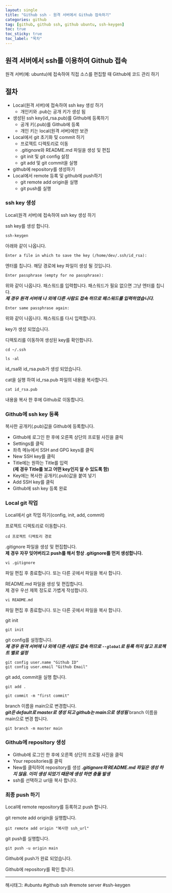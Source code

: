 ```yaml
---
layout: single
title: "Github ssh - 원격 서버에서 Github 접속하기"
categories: github
tag: [github, github ssh, github ubuntu, ssh-keygen]
toc: true
toc_sticky: true
toc_label: "목차"
---
```

## 원격 서버에서 ssh를 이용하여 Github 접속

원격 서버(예: ubuntu)에 접속하여 직접 소스를 편집할 때 Github에 코드 관리 하기

## 절차

- Local(원격 서버)에 접속하여 ssh key 생성 하기
  - 개인키와 .pub는 공개 키가 생성 됨
- 생성된 ssh key(id_rsa.pub)를 Github에 등록하기
  - 공개 키(.pub)를 Github에 등록
  - 개인 키는 local(원격 서버)에만 보관
- Local에서 git 초기화 및 commit 하기
  - 프로젝트 디렉토리로 이동
  - .gitignore와 README.md 파일을 생성 및 편집
  - git init 및 git config 설정
  - git add 및 git commit을 실행
- github에 repository를 생성하기
- Local에서 remote 등록 및 github에 push하기
  - git remote add origin을 실행
  - git push를 실행

### ssh key 생성

Local(원격 서버)에 접속하여 ssh key 생성 하기

ssh key를 생성 합니다.

```shell
ssh-keygen
```  

아래와 같이 나옵니다.

```shell
Enter a file in which to save the key (/home/dev/.ssh/id_rsa):
```  

엔터를 칩니다.  해당 경로에 key 파일이 생성 될 것입니다.  

```shell
Enter passphrase (empty for no passphrase):
```

위와 같이 나옵니다. 패스워드를 입력합니다. 패스워드가 필요 없으면 그냥 엔터를 칩니다.  
***제 경우 원격 서버에 나 외에 다른 사람도 접속 하므로 패스워드를 입력하였습니다.***

```shell
Enter same passphrase again:
```

위와 같이 나옵니다. 패스워드를 다시 입력합니다.  

key가 생성 되었습니다.  

디렉토리를 이동하여 생성된 key를 확인합니다.

```shell
cd ~/.ssh

ls -al
```

id_rsa와 id_rsa.pub가 생성 되었습니다.  

cat을 실행 하여 id_rsa.pub 파일의 내용을 복사합니다.  

```shell
cat id_rsa.pub
```

내용을 복사 한 후에 Github로 이동합니다.

### Github에 ssh key 등록

복사한 공개키(.pub)값을 Github에 등록합니다.

- Github에 로그인 한 후에 오른쪽 상단의 프로필 사진을 클릭
- Settings를 클릭  
- 좌측 메뉴에서 SSH and GPG keys를 클릭
- New SSH key를 클릭
- Title에는 원하는 Title를 입력  
**(제 경우 Title를 보고 어떤 key인지 알 수 있도록 함)**
- Key에는 복사한 공개키(.pub)값을 붙여 넣기
- Add SSH key를 클릭
- Github에 ssh key 등록 완료

### Local git 작업

Local에서 git 작업 하기(config, init, add, commit)

프로젝트 디렉토리로 이동합니다.
  
```shell
cd 프로젝트 디렉토리 경로
```

.gitignore 파일을 생성 및 편집합니다.  
  **제 경우 자꾸 잊어버리고 push를 해서 항상 .gitignore를 먼저 생성합니다.**

```shell
vi .gitignore
```

파일 편집 후 종료합니다. 또는 다른 곳에서 파일을 복사 합니다.

README.md 파일을 생성 및 편집합니다.  
  제 경우 우선 제목 정도로 가볍게 작성합니다.

```shell
vi README.md
```

파일 편집 후 종료합니다. 또는 다른 곳에서 파일을 복사 합니다.

git init
  
```shell
git init
```

git config를 설정합니다.  
  ***제 경우 원격 서버에 나 외에 다른 사람도 접속 하므로 `--global`로 등록 하지 않고 프로젝트 별로 설정***  

```shell
git config user.name "Github ID"
git config user.email "Github Email"
```

git add, commit을 실행 합니다.

```shell
git add .

git commit -m "first commit"
```

branch 이름을 main으로 변경합니다.  
***git은 default로 master로 생성 되고 github는 main으로 생성됨***
branch 이름을 main으로 변경 합니다.

```shell
git branch -m master main
```
  
### Github에 repository 생성

- Github에 로그인 한 후에 오른쪽 상단의 프로필 사진을 클릭
- Your repositories를 클릭
- New를 클릭하여 repository를 생성
  ***.gitignore와 README.md 파일은 생성 하지 않음. 이미 생성 되었기 때문에 생성 하면 충돌 발생***
- ssh를 선택하고 url을 복사 합니다.

### 최종 push 하기

Local에 remote repository를 등록하고 push 합니다.

git remote add origin을 실행합니다.

```shell
git remote add origin "복사한 ssh_url"
```

git push를 실행합니다.

```shell
git push -u origin main
```

Github에 push가 완료 되었습니다.

Github에 repository를 확인 합니다.

---

해시태그: #ubuntu #github ssh #remote server #ssh-keygen

